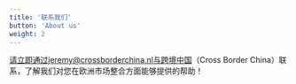 ```yaml
---
title: '联系我们'
button: 'About us'
weight: 2
---
```



请立即通过jeremy@crossborderchina.nl与跨境中国（Cross Border China）联系，了解我们对您在欧洲市场整合方面能够提供的帮助！
